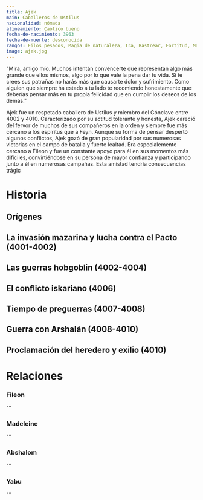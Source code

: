 ```yaml
---
title: Ajek
main: Caballeros de Ustilus
nacionalidad: nómada
alineamiento: Caótico bueno
fecha-de-nacimiento: 3963
fecha-de-muerte: desconocida
rangos: Filos pesados, Magia de naturaleza, Ira, Rastrear, Fortitud, Maldición de la bestia
image: ajek.jpg
---
```


"Mira, amigo mío. Muchos intentán convencerte que representan algo más grande que ellos mismos, algo por lo que vale la pena dar tu vida. Si te crees sus patrañas no harás más que causarte dolor y sufrimiento. Como alguien que siempre ha estado a tu lado te recomiendo honestamente que deberías pensar más en tu propia felicidad que en cumplir los deseos de los demás."

Ajek fue un respetado caballero de Ustilus y miembro del Cónclave entre 4002 y 4010. Caracterizado por su actitud tolerante y honesta, Ajek careció del fervor de muchos de sus compañeros en la orden y siempre fue más cercano a los espíritus que a Feyn. Aunque su forma de pensar despertó algunos conflictos, Ajek gozó de gran popularidad por sus numerosas victorias en el campo de batalla y fuerte lealtad. Era especialemente cercano a Fileon y fue un constante apoyo para él en sus momentos más difíciles, convirtiéndose en su persona de mayor confianza y participando junto a él en numerosas campañas. Esta amistad tendría consecuencias trágic

# Historia

## Orígenes



## La invasión mazarina y lucha contra el Pacto (4001-4002)



## Las guerras hobgoblin (4002-4004)



## El conflicto iskariano (4006)



## Tiempo de preguerras (4007-4008)



## Guerra con Arshalán (4008-4010)



## Proclamación del heredero y exilio (4010)



# Relaciones

### Fileon

""

### Madeleine

""

### Abshalom

""

### Yabu

""
